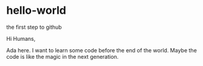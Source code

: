 # hello-world
the first step to github

Hi Humans,

Ada here. I want to learn some code before the end of the world.
Maybe the code is like the magic in the next generation.
